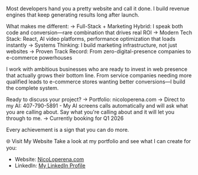 Most developers hand you a pretty website and call it done. 
I build revenue engines that keep generating results long after launch.

What makes me different:
→ Full-Stack + Marketing Hybrid: I speak both code and conversion—rare combination that drives real ROI
→ Modern Tech Stack: React, AI video platforms, performance optimization that loads instantly
→ Systems Thinking: I build marketing infrastructure, not just websites
→ Proven Track Record: From zero-digital-presence companies to e-commerce powerhouses

I work with ambitious businesses who are ready to invest in web presence that actually grows their bottom line. From service companies needing more qualified leads to e-commerce stores wanting better conversions—I build the complete system.

Ready to discuss your project?
→ Portfolio: nicoloperena.com 
→ Direct to my AI: 407-790-5891 - 
                                  My AI screens calls automatically and will ask what you are calling about. 
                                  Say what you're calling about and it will let you through to me. 
→ Currently booking for Q1 2026

Every achievement is a sign that you can do more.

🌐 Visit My Website
Take a look at my portfolio and see what I can create for you:
- Website: [NicoLoperena.com](https://NicoLoperena.com)
- LinkedIn: [My LinkedIn Profile](https://www.linkedin.com/in/nicholas-loperena-022813185)
